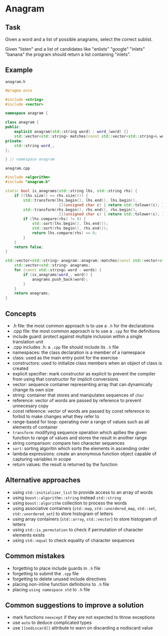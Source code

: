 # Anagram

## Task

Given a word and a list of possible anagrams, select the correct sublist.

Given "listen" and a list of candidates like "enlists" "google" "inlets" "banana" the program should return a list containing "inlets".

## Example

`anagram.h`

```cpp
#pragma once

#include <string>
#include <vector>

namespace anagram {

class anagram {
public:
    explicit anagram(std::string word) : word_(word) {}
    std::vector<std::string> matches(const std::vector<std::string>& words);
private:
    std::string word_;
};

} // namespace anagram
```

`anagram.cpp`

```cpp
#include <algorithm>
#include "anagram.h"

static bool is_anagrams(std::string lhs, std::string rhs) {
    if ((lhs.size() == rhs.size())) {
        std::transform(lhs.begin(), lhs.end(), lhs.begin(),
                        [](unsigned char c) { return std::tolower(c); });
        std::transform(rhs.begin(), rhs.end(), rhs.begin(),
                        [](unsigned char c) { return std::tolower(c); });
        if (lhs.compare(rhs) != 0) {
            std::sort(lhs.begin(), lhs.end());
            std::sort(rhs.begin(), rhs.end());
            return lhs.compare(rhs) == 0;
        }
    }
    return false;
}

std::vector<std::string> anagram::anagram::matches(const std::vector<std::string>& words) {
    std::vector<std::string> anagrams;
    for (const std::string& word : words) {
        if (is_anagrams(word_, word)) {
            anagrams.push_back(word);
        }
    }
    return anagrams;
}
```

## Concepts

- .h file: the most common approach is to use a `.h` for the declarations
- .cpp file: the most common approach is to use a `.cpp` for the definitions
- include guard: protect against multiple inclusion within a single translation unit
- .cpp includes .h: a `.cpp` file should include its `.h` file
- namespaces: the class declaration is a member of a namespace
- class: used as the main entry point for the exercise
- constructors: used to initialize class members when an object of class is created
- explicit specifier: mark constructor as explicit to prevent the compiler from using that constructor for implicit conversions
- vector: sequence container representing array that can dynamically change its own size
- string: container that stores and manipulates sequences of `char`
- reference: vector of words are passed by reference to prevent unnecesary copy
- const reference: vector of words are passed by const reference to forbid to make changes what they refer to
- range-based for loop: operating over a range of values such as all elements of container
- `transform`: modifying sequence operation which apllies the given function to range of values and stores the result in another range
- string comparison: compare two character sequences
- `sort`: sorting algoritm which sorts the elements in ascending order
- lambda expressions: create an anonymous function object capable of capturing variables in scope
- return values: the result is returned by the function

## Alternative approaches

- using `std::initializer_list` to provide access to an array of words
- using `boost::algorithm::string` instead `std::string`
- using `boost::algorithm` collection to process the words
- using associative containers (`std::map`, `std::unordered_map`, `std::set`, `std::unordered_set`) to store histogram of letters
- using array containers (`std::array`, `std::vector`) to store histogram of letters
- using `std::is_permutation` to check if permutation of character elements exists
- using `std::equal` to check equality of character sequences

## Common mistakes

- forgetting to place include guards in `.h` file
- forgetting to submit the `.cpp` file
- forgetting to delete unused include directives
- placing non-inline function definitions to `.h` file
- placing `using namespace std` to `.h` file

## Common suggestions to improve a solution

- mark functions `noexcept` if they are not expected to throw exceptions
- use `auto` to deduce complicated types
- use `[[nodiscard]]` attribute to warn on discarding a nodiscard value
